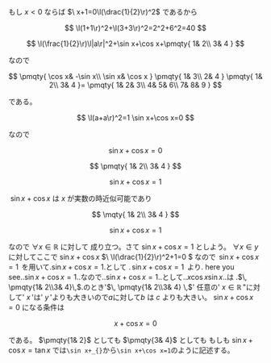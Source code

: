 <script src="main.js"></script>

<script type="text/javascript" id="MathJax-script" async=""
src="https://cdn.jsdelivr.net/npm/mathjax@3/es5/tex-mml-chtml.js">
</script>
<script>
MathJax = {
loader: { load: ['[tex]/physics', '[tex]/newcommand', '[tex]/mathtools'] },
tex: {
inlineMath: [['$', '$'], ['\(', '\)']],
packages: { '[+]': ['physics', 'newcommand', 'mathtools'] },
},
chtml: {
matchFontHeight: false
}
};
</script>

<style>
img{
max-height:50vh;
max-width:100%;
}
video{
max-height:100%;
max-width:100%;
}
</style>

<script src="https: //blz-soft.github.io/md_style/release/v1.2/md_style.js" ></script>



<!-- $$
\newcommand{\l}{\left}
\newcommand{\r}{\right}
\newcommand{\mqty}[1]{\begin{matrix}#1\end{matrix}}
\newcommand{\pmqty}[1]{\begin{pmatrix}#1\end{pmatrix}}
\newcommand{\vmqty}[1]{\begin{vmatrix}#1\end{vmatrix}}
\newcommand{\dis}{\displaystyle}
\newcommand{\drac}[2]{\mathchoice{\dfrac{\, #1\, }{\, #2 \,}}{\dfrac{\, #1\, }{\, #2 \, }}{\scriptstyle\frac{#1}{#2}}{\scriptscriptstyle\frac{#1}{#2}}}
\newcommand{\bm}[1]{\boldsymbol{#1}}
\require{phisics}
$$ -->

もし$\ x<0$ ならば
$\ x+1=0\l(\drac{1}{2}\r)^2$ であるから


$$
\l(1+1\r)^2+\l(3+3\r)^2=2^2+6^2=40
$$


$$
\l(\frac{1}{2}\r)\l|a\r|^2+\sin x+\cos x+\pmqty{
	1& 2\\
	3& 4
}
$$

なので

$$
\pmqty{
	\cos x& -\sin x\\
	\sin x& \cos x
}
\pmqty{
	1& 3\\
	2& 4
}
\pmqty{
	1& 2\\
3& 4
}=
\pmqty{
	1& 2& 3\\
	4& 5& 6\\
	7& 8& 9
}
$$

である。

$$
\l(a+a\r)^2=1 \sin x+\cos x=0 
$$

なので

$$
\sin x+\cos x=0
$$


$$
\pmqty{
	1& 2\\
	3& 4
}
$$


$$
\sin x+\cos x=1
$$

$\ \sin x+\cos x$ は$\ x$ が実数の時近似可能であり

$$
\mqty{
	1& 2\\
	3& 4
}
$$

$$
\sin x+\cos x=1
$$

なので$\ \forall x\in \mathbb{R}$ に対して
成り立つ。さて$\ \sin x+\cos x=1$ としよう。$\ \forall x\in y$ に対してここで$\ \sin x+\cos x$ $\ \l(\drac{1}{2}\r)^2+1=0   $ なので
$\,\sin x+\cos x=1\,$ を用いて.$\sin x+\cos x=1$.として .$\,\sin x+\cos x=1\,$ より. here you see.$. \sin x+\cos x=1.$.なので.$. \sin x+\cos x=1.$.として.$. x \cos x \sin x .$.は
.$\, \pmqty{1& 2\\3& 4}\,$.のとき'$\, \pmqty{1& 2\\3& 4} \,$'
任意の'$\ x\in \mathbb{R} \,$"に対して'$\ x \,$'は'$\ y \,$'よりも大きいので$a$に対して$b$ は $c$ よりも大きい。 $\sin x+\cos x=0$ になる条件は

$$
x+\cos x=0
$$

である。 $\pmqty{1& 2}$ としても $\pmqty{3& 4}$ としても
もしも $\sin x+\cos x=\tan x$ では`\sin x+_{}`から`\sin x+\cos x=1`のように記述する。
